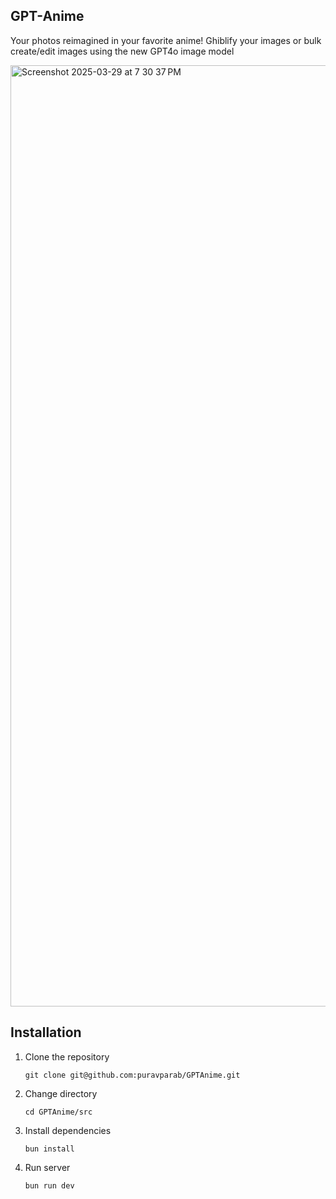## GPT-Anime

Your photos reimagined in your favorite anime! Ghiblify your images or bulk create/edit images using the new GPT4o image model

<img width="1506" alt="Screenshot 2025-03-29 at 7 30 37 PM" src="https://github.com/user-attachments/assets/ee8129f4-30e7-4af3-8b7f-1788d026d0d4" />


## Installation

1. Clone the repository
	```
	git clone git@github.com:puravparab/GPTAnime.git
	```

2. Change directory
	```
	cd GPTAnime/src
	```

3. Install dependencies
	```
	bun install
	```

4. Run server
	```
	bun run dev
	```
